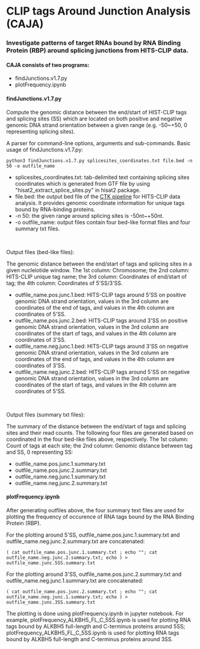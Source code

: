 # CLIP tags Around Junction Analysis (CAJA)
### Investigate patterns of target RNAs bound by RNA Binding Protein (RBP) around splicing junctions from HITS-CLIP data.

#### CAJA consists of two programs: 
- findJunctions.v1.7.py
- plotFrequency.ipynb

#### findJunctions.v1.7.py
Compute the genomic distance between the end/start of HIST-CLIP tags and splicing sites (SS) which are located on both positive and negative genomic DNA strand orientation between a given range (e.g. -50~+50, 0 representing splicing sites).<br />

A parser for command-line options, arguments and sub-commands. Basic usage of findJunctions.v1.7.py:<br />

```console
python3 findJunctions.v1.7.py splicesites_coordinates.txt file.bed -n 50 -o outfile_name
```

- splicesites_coordinates.txt: tab-delimited text containing splicing sites coordinates which is generated from GTF file by using "hisat2_extract_splice_sites.py" in hisat2 package.
- file.bed: the output bed file of the [CTK pipeline](https://github.com/chaolinzhanglab/ctk) for HITS-CLIP data analysis. It provides genomic coordinate information for unique tags bound by RNA-binding proteins.
- -n 50: the given range around splicing sites is -50nt~+50nt.
- -o outfile_name: output files contain four bed-like format files and four summary txt files.

<br />

Output files (bed-like files):<br />

The genomic distance between the end/start of tags and splicing sites in a given nucleiotide window. The 1st column: Chromosome; the 2nd column: HITS-CLIP unique tag name; the 3rd column: Coordinates of end/start of tag; the 4th column: Coordinates of 5'SS/3'SS.

- outfile_name.pos.junc.1.bed: HITS-CLIP tags around 5'SS on positive genomic DNA strand orientation, values in the 3rd column are coordinates of the end of tags, and values in the 4th column are coordinates of 5'SS.
- outfile_name.pos.junc.2.bed: HITS-CLIP tags around 3'SS on positive genomic DNA strand orientation, values in the 3rd column are coordinates of the start of tags, and values in the 4th column are coordinates of 3'SS.
- outfile_name.neg.junc.1.bed: HITS-CLIP tags around 3'SS on negative genomic DNA strand orientation, values in the 3rd column are coordinates of the end of tags, and values in the 4th column are coordinates of 3'SS.
- outfile_name.neg.junc.2.bed: HITS-CLIP tags around 5'SS on negative genomic DNA strand orientation, values in the 3rd column are coordinates of the start of tags, and values in the 4th column are coordinates of 5'SS.

<br />

Output files (summary txt files):<br />

The summary of the distance between the end/start of tags and splicing sites and their read counts. The following four files are generated based on coordinated in the four bed-like files above, respectively. The 1st column: Count of tags at each site; the 2nd column: Genomic distance between tag and SS, 0 representing SS:

- outfile_name.pos.junc.1.summary.txt
- outfile_name.pos.junc.2.summary.txt
- outfile_name.neg.junc.1.summary.txt
- outfile_name.neg.junc.2.summary.txt

#### plotFrequency.ipynb

After generating outfiles above, the four summary text files are used for plotting the frequency of occurence of RNA tags bound by the RNA Binding Protein (RBP).<br />

For the plotting around 5'SS, outfile_name.pos.junc.1.summary.txt and outfile_name.neg.junc.2.summary.txt are concatenated:

```console
( cat outfile_name.pos.junc.1.summary.txt ; echo ""; cat outfile_name.neg.junc.2.summary.txt; echo ) > outfile_name.junc.5SS.summary.txt
```

For the plotting around 3'SS, outfile_name.pos.junc.2.summary.txt and outfile_name.neg.junc.1.summary.txt are concatenated:

```console
( cat outfile_name.pos.junc.2.summary.txt ; echo ""; cat outfile_name.neg.junc.1.summary.txt; echo ) > outfile_name.junc.3SS.summary.txt
```

The plotting is done using plotFrequency.ipynb in jupyter notebook. For example, plotFrequency_ALKBH5_FL_C_5SS.ipynb is used for plotting RNA tags bound by ALKBH5 full-length and C-terminus proteins around 5SS; plotFrequency_ALKBH5_FL_C_5SS.ipynb is used for plotting RNA tags bound by ALKBH5 full-length and C-terminus proteins around 3SS.
